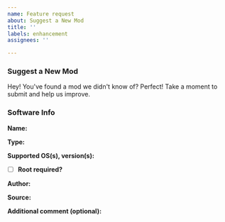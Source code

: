 ```yaml
---
name: Feature request
about: Suggest a New Mod
title: ''
labels: enhancement
assignees: ''

---
```


### Suggest a New Mod

Hey! You've found a mod we didn't know of? Perfect! Take a moment to submit and help us improve.

### Software Info

**Name:**
<!--app, script, mod name-->

**Type:**
<!--e.g. Canvas Userlib, GameGuardian Script-->

**Supported OS(s), version(s):**
<!--Android, Apple iOS, Nintendo Switch...-->

- [ ] **Root required?**
<!--write [x] for yes, leave unchecked for no-->

**Author:**
<!--Who created it? Do they have socials where to reach out for help?-->

**Source:**
<!--Where can we find and download the mod?-->

**Additional comment (optional):**
